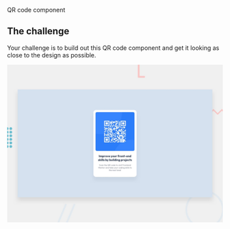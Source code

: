QR code component

## The challenge

Your challenge is to build out this QR code component and get it looking as close to the design as possible.

![Design preview for the QR code component coding challenge](./design/desktop-preview.jpg)
